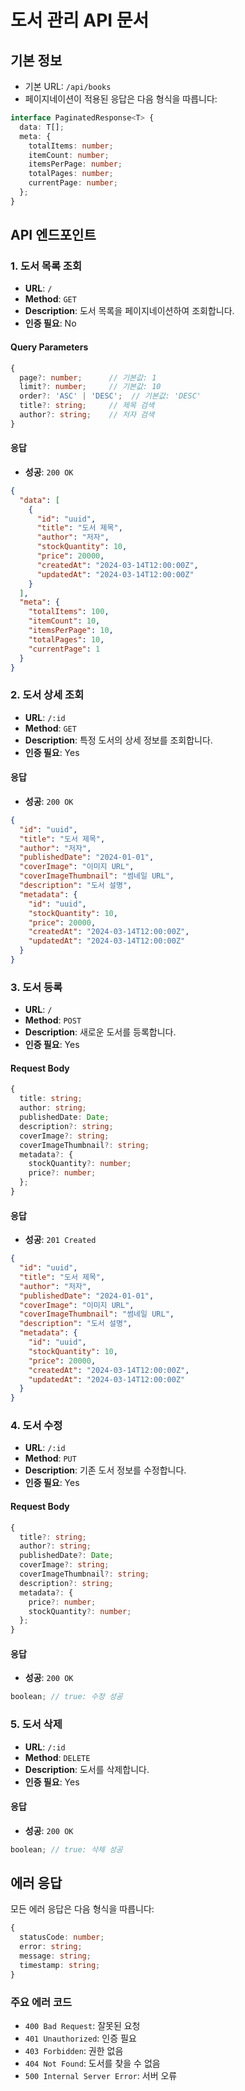 # 도서 관리 API 문서

## 기본 정보

- 기본 URL: `/api/books`
- 페이지네이션이 적용된 응답은 다음 형식을 따릅니다:

```typescript
interface PaginatedResponse<T> {
  data: T[];
  meta: {
    totalItems: number;
    itemCount: number;
    itemsPerPage: number;
    totalPages: number;
    currentPage: number;
  };
}
```

## API 엔드포인트

### 1. 도서 목록 조회

- **URL**: `/`
- **Method**: `GET`
- **Description**: 도서 목록을 페이지네이션하여 조회합니다.
- **인증 필요**: No

#### Query Parameters

```typescript
{
  page?: number;      // 기본값: 1
  limit?: number;     // 기본값: 10
  order?: 'ASC' | 'DESC';  // 기본값: 'DESC'
  title?: string;     // 제목 검색
  author?: string;    // 저자 검색
}
```

#### 응답

- **성공**: `200 OK`

```json
{
  "data": [
    {
      "id": "uuid",
      "title": "도서 제목",
      "author": "저자",
      "stockQuantity": 10,
      "price": 20000,
      "createdAt": "2024-03-14T12:00:00Z",
      "updatedAt": "2024-03-14T12:00:00Z"
    }
  ],
  "meta": {
    "totalItems": 100,
    "itemCount": 10,
    "itemsPerPage": 10,
    "totalPages": 10,
    "currentPage": 1
  }
}
```

### 2. 도서 상세 조회

- **URL**: `/:id`
- **Method**: `GET`
- **Description**: 특정 도서의 상세 정보를 조회합니다.
- **인증 필요**: Yes

#### 응답

- **성공**: `200 OK`

```json
{
  "id": "uuid",
  "title": "도서 제목",
  "author": "저자",
  "publishedDate": "2024-01-01",
  "coverImage": "이미지 URL",
  "coverImageThumbnail": "썸네일 URL",
  "description": "도서 설명",
  "metadata": {
    "id": "uuid",
    "stockQuantity": 10,
    "price": 20000,
    "createdAt": "2024-03-14T12:00:00Z",
    "updatedAt": "2024-03-14T12:00:00Z"
  }
}
```

### 3. 도서 등록

- **URL**: `/`
- **Method**: `POST`
- **Description**: 새로운 도서를 등록합니다.
- **인증 필요**: Yes

#### Request Body

```typescript
{
  title: string;
  author: string;
  publishedDate: Date;
  description?: string;
  coverImage?: string;
  coverImageThumbnail?: string;
  metadata?: {
    stockQuantity?: number;
    price?: number;
  };
}
```

#### 응답

- **성공**: `201 Created`

```json
{
  "id": "uuid",
  "title": "도서 제목",
  "author": "저자",
  "publishedDate": "2024-01-01",
  "coverImage": "이미지 URL",
  "coverImageThumbnail": "썸네일 URL",
  "description": "도서 설명",
  "metadata": {
    "id": "uuid",
    "stockQuantity": 10,
    "price": 20000,
    "createdAt": "2024-03-14T12:00:00Z",
    "updatedAt": "2024-03-14T12:00:00Z"
  }
}
```

### 4. 도서 수정

- **URL**: `/:id`
- **Method**: `PUT`
- **Description**: 기존 도서 정보를 수정합니다.
- **인증 필요**: Yes

#### Request Body

```typescript
{
  title?: string;
  author?: string;
  publishedDate?: Date;
  coverImage?: string;
  coverImageThumbnail?: string;
  description?: string;
  metadata?: {
    price?: number;
    stockQuantity?: number;
  };
}
```

#### 응답

- **성공**: `200 OK`

```typescript
boolean; // true: 수정 성공
```

### 5. 도서 삭제

- **URL**: `/:id`
- **Method**: `DELETE`
- **Description**: 도서를 삭제합니다.
- **인증 필요**: Yes

#### 응답

- **성공**: `200 OK`

```typescript
boolean; // true: 삭제 성공
```

## 에러 응답

모든 에러 응답은 다음 형식을 따릅니다:

```typescript
{
  statusCode: number;
  error: string;
  message: string;
  timestamp: string;
}
```

### 주요 에러 코드

- `400 Bad Request`: 잘못된 요청
- `401 Unauthorized`: 인증 필요
- `403 Forbidden`: 권한 없음
- `404 Not Found`: 도서를 찾을 수 없음
- `500 Internal Server Error`: 서버 오류
